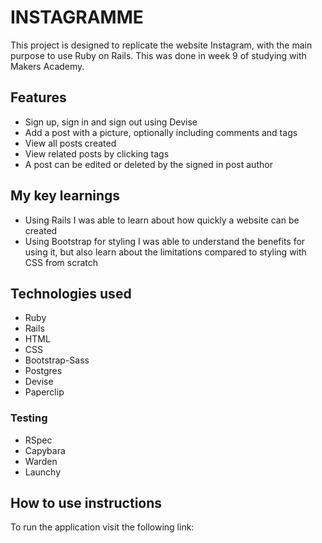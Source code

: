 # INSTAGRAMME

This project is designed to replicate the website Instagram, with the main purpose to use Ruby on Rails.  This was done in week 9 of studying with Makers Academy. 

<insert image>


## Features

- Sign up, sign in and sign out using Devise
- Add a post with a picture, optionally including comments and tags
- View all posts created
- View related posts by clicking tags
- A post can be edited or deleted by the signed in post author


## My key learnings

- Using Rails I was able to learn about how quickly a website can be created
- Using Bootstrap for styling I was able to understand the benefits for using it, but also learn about the limitations compared to styling with CSS from scratch


## Technologies used

- Ruby 
- Rails
- HTML
- CSS
- Bootstrap-Sass
- Postgres
- Devise
- Paperclip

### Testing

- RSpec
- Capybara
- Warden
- Launchy


## How to use instructions

To run the application visit the following link: 
<insert heroku link>
